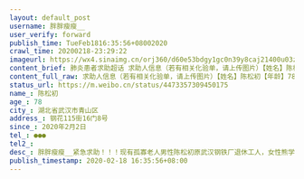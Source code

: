 ```yaml
---
layout: default_post
username: 胖胖瘦瘦__
user_verify: forward
publish_time: TueFeb1816:35:56+08002020
crawl_time: 20200218-23:29:22
imageurl: https://wx4.sinaimg.cn/orj360/d60e53bdgy1gc0n39y8caj21400u03zj.jpg,https://wx2.sinaimg.cn/orj360/d60e53bdgy1gc0n39km7aj21400u0dh7.jpg
content_brief: 肺炎患者求助超话 求助人信息（若有相关化验单，请上传图片）【姓名】陈松初【年龄】78【所在城市】湖北省武汉市青山区【所在小区、社区】钢花115街16门8号【患病时间】2020年2月2日【联系方式】●●●【其他紧急联系人】【病情描述】 @胖胖瘦瘦__:紧急求助！！！现有孤寡老人男性 ...全文
content_full_raw: 求助人信息（若有相关化验单，请上传图片）【姓名】陈松初【年龄】78【所在城市】湖北省武汉市青山区【所在小区、社区】钢花115街16门8号【患病时间】2020年2月2日【联系方式】●●●【其他紧急联系人】【病情描述】@胖胖瘦瘦__:紧急求助！！！现有孤寡老人男性陈松初原武汉钢铁厂退休工人，女性熊学群原青山区民政局退休人员。现住武汉市青山区钢花115街16门8号膝下无子女。陈松初于2月1日开始发烧，在武汉市第九医院进行门诊治疗，ct显示双飞感染疑似病毒性肺炎改变，核酸结果为阳性，确诊为新型冠状病毒肺炎。先一直在家中进行自我隔离，熊学群一直陪伴患者相依为命进行照顾。经与社区多次联系后才转入武钢总医院进行留置观察，因留置室医务及医疗条件有限，无法得到有效治疗，在留置观察期间患者出现呼吸困难病情加重，观察室医务人员建议转至专科医院进行救治，现已与社区街道区委及市长热线多次求助无果，现两位老人生命及生活无望。希望得到大家的关注，也希望病人可以转到定点专科医院进行有效的治疗。
status_url: https://m.weibo.cn/status/4473357309450175
name_: 陈松初
age_: 78
city_: 湖北省武汉市青山区
address_: 钢花115街16门8号
since_: 2020年2月2日
tel_: ●●●
tel2_: 
desc_: 胖胖瘦瘦__紧急求助！！！现有孤寡老人男性陈松初原武汉钢铁厂退休工人，女性熊学群原青山区民政局退休人员。现住武汉市青山区钢花115街16门8号膝下无子女。陈松初于2月1日开始发烧，在武汉市第九医院进行门诊治疗，ct显示双飞感染疑似病毒性肺炎改变，核酸结果为阳性，确诊为新型冠状病毒肺炎。先一直在家中进行自我隔离，熊学群一直陪伴患者相依为命进行照顾。经与社区多次联系后才转入武钢总医院进行留置观察，因留置室医务及医疗条件有限，无法得到有效治疗，在留置观察期间患者出现呼吸困难病情加重，观察室医务人员建议转至专科医院进行救治，现已与社区街道区委及市长热线多次求助无果，现两位老人生命及生活无望。希望得到大家的关注，也希望病人可以转到定点专科医院进行有效的治疗。
publish_timestamp: 2020-02-18 16:35:56+08:00
---
```

